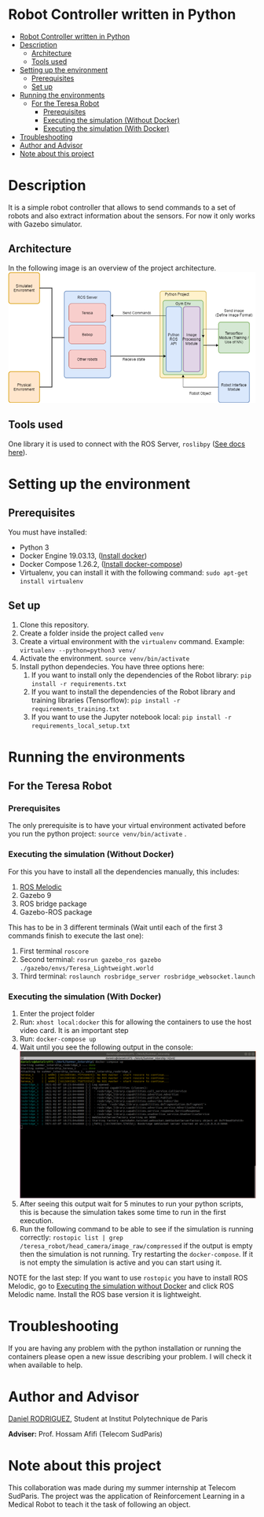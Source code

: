 # Robot Controller written in Python
- [Robot Controller written in Python](#robot-controller-written-in-python)
- [Description](#description)
  - [Architecture](#architecture)
  - [Tools used](#tools-used)
- [Setting up the environment](#setting-up-the-environment)
  - [Prerequisites](#prerequisites)
  - [Set up](#set-up)
- [Running the environments](#running-the-environments)
  - [For the Teresa Robot](#for-the-teresa-robot)
    - [Prerequisites](#prerequisites-1)
    - [Executing the simulation (Without Docker)](#executing-the-simulation-without-docker)
    - [Executing the simulation (With Docker)](#executing-the-simulation-with-docker)
- [Troubleshooting](#troubleshooting)
- [Author and Advisor](#author-and-advisor)
- [Note about this project](#note-about-this-project)

# Description
It is a simple robot controller that allows to send commands to a set of robots and also extract information about the sensors. For now it only works with Gazebo simulator.
## Architecture
In the following image is an overview of the project architecture. ![software architecture](./images/project_architecture.png)

## Tools used
One library it is used to connect with the ROS Server, ```roslibpy``` ([See docs here](https://roslibpy.readthedocs.io/en/latest/reference/index.html)).
# Setting up the environment
## Prerequisites
You must have installed:
- Python 3
- Docker Engine 19.03.13, ([Install docker](https://docs.docker.com/engine/install/ubuntu/))
- Docker Compose 1.26.2, ([Install docker-compose](https://docs.docker.com/compose/install/))
- Virtualenv, you can install it with the following command: ```sudo apt-get install virtualenv```

## Set up
1) Clone this repository.
2) Create a folder inside the project called ```venv```
3) Create a virtual environment with the ```virtualenv``` command. Example: ```virtualenv --python=python3 venv/```
4) Activate the environment. ```source venv/bin/activate```
5) Install python dependecies. You have three options here:
   1) If you want to install only the dependencies of the Robot library: ```pip install -r requirements.txt```
   2) If you want to install the dependencies of the Robot library and training libraries (Tensorflow): ```pip install -r requirements_training.txt```
   3) If you want to use the Jupyter notebook local: ```pip install -r requirements_local_setup.txt```

# Running the environments
## For the Teresa Robot
### Prerequisites
The only prerequisite is to have your virtual environment activated before you run the python project: ```source venv/bin/activate``` .

### Executing the simulation (Without Docker)
For this you have to install all the dependencies manually, this includes:
1) [ROS Melodic](http://wiki.ros.org/melodic/Installation/Ubuntu)
2) Gazebo 9
3) ROS bridge package
4) Gazebo-ROS package 
<p>

This has to be in 3 different terminals (Wait until each of the first 3 commands finish to execute the last one):
1) First terminal ```roscore```
2) Second terminal: ```rosrun gazebo_ros gazebo ./gazebo/envs/Teresa_Lightweight.world```
3) Third terminal: ```roslaunch rosbridge_server rosbridge_websocket.launch```

### Executing the simulation (With Docker)
1) Enter the project folder
2) Run: ```xhost local:docker``` this for allowing the containers to use the host video card. It is an important step
3) Run: ```docker-compose up```
4) Wait until you see the following output in the console: ![docker output](./images/docker_output.png)
5) After seeing this output wait for 5 minutes to run your python scripts, this is because the simulation takes some time to run in the first execution.
6) Run the following command to be able to see if the simulation is running correctly: ```rostopic list | grep /teresa_robot/head_camera/image_raw/compressed``` if the output is empty then the simulation is not running. Try restarting the ```docker-compose```. If it is not empty the simulation is active and you can start using it.

NOTE for the last step: If you want to use ```rostopic``` you have to install ROS Melodic, go to [Executing the simulation without Docker](#executing-the-simulation-without-docker) and click ROS Melodic name. Install the ROS base version it is lightweight.

# Troubleshooting
If you are having any problem with the python installation or running the containers please open a new issue describing your problem. I will check it when available to help.

# Author and Advisor
[Daniel RODRIGUEZ](danielrs975.github.io), Student at Institut Polytechnique de Paris

**Adviser:** Prof. Hossam Afifi (Telecom SudParis)

# Note about this project
This collaboration was made during my summer internship at Telecom SudParis. The project was the application of Reinforcement Learning in a Medical Robot to teach it the task of following an object. 